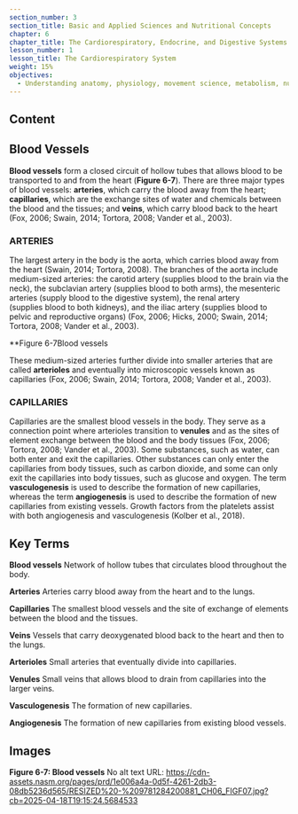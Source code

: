 ```yaml
---
section_number: 3
section_title: Basic and Applied Sciences and Nutritional Concepts
chapter: 6
chapter_title: The Cardiorespiratory, Endocrine, and Digestive Systems
lesson_number: 1
lesson_title: The Cardiorespiratory System
weight: 15%
objectives:
  - Understanding anatomy, physiology, movement science, metabolism, nutrition, and supplementation.
---
```


## Content
## Blood Vessels

**Blood vessels** form a closed circuit of hollow tubes that allows blood to be transported to and from the heart (**Figure 6-7**). There are three major types of blood vessels: **arteries**, which carry the blood away from the heart; **capillaries**, which are the exchange sites of water and chemicals between the blood and the tissues; and **veins**, which carry blood back to the heart (Fox, 2006; Swain, 2014; Tortora, 2008; Vander et al., 2003).

### ARTERIES

The largest artery in the body is the aorta, which carries blood away from the heart (Swain, 2014; Tortora, 2008). The branches of the aorta include medium-sized arteries: the carotid artery (supplies blood to the brain via the neck), the subclavian artery (supplies blood to both arms), the mesenteric arteries (supply blood to the digestive system), the renal artery (supplies blood to both kidneys), and the iliac artery (supplies blood to pelvic and reproductive organs) (Fox, 2006; Hicks, 2000; Swain, 2014; Tortora, 2008; Vander et al., 2003).

**Figure 6-7Blood vessels

These medium-sized arteries further divide into smaller arteries that are called **arterioles** and eventually into microscopic vessels known as capillaries (Fox, 2006; Swain, 2014; Tortora, 2008; Vander et al., 2003).

### CAPILLARIES

Capillaries are the smallest blood vessels in the body. They serve as a connection point where arterioles transition to **venules** and as the sites of element exchange between the blood and the body tissues (Fox, 2006; Tortora, 2008; Vander et al., 2003). Some substances, such as water, can both enter and exit the capillaries. Other substances can only enter the capillaries from body tissues, such as carbon dioxide, and some can only exit the capillaries into body tissues, such as glucose and oxygen. The term **vasculogenesis** is used to describe the formation of new capillaries, whereas the term **angiogenesis** is used to describe the formation of new capillaries from existing vessels. Growth factors from the platelets assist with both angiogenesis and vasculogenesis (Kolber et al., 2018).

## Key Terms

**Blood vessels**
Network of hollow tubes that circulates blood throughout the body.

**Arteries**
Arteries carry blood away from the heart and to the lungs.

**Capillaries**
The smallest blood vessels and the site of exchange of elements between the blood and the tissues.

**Veins**
Vessels that carry deoxygenated blood back to the heart and then to the lungs.

**Arterioles**
Small arteries that eventually divide into capillaries.

**Venules**
Small veins that allows blood to drain from capillaries into the larger veins.

**Vasculogenesis**
The formation of new capillaries.

**Angiogenesis**
The formation of new capillaries from existing blood vessels.

## Images

**Figure 6-7: Blood vessels**
No alt text
URL: https://cdn-assets.nasm.org/pages/prd/1e006a4a-0d5f-4261-2db3-08db5236d565/RESIZED%20-%209781284200881_CH06_FIGF07.jpg?cb=2025-04-18T19:15:24.5684533